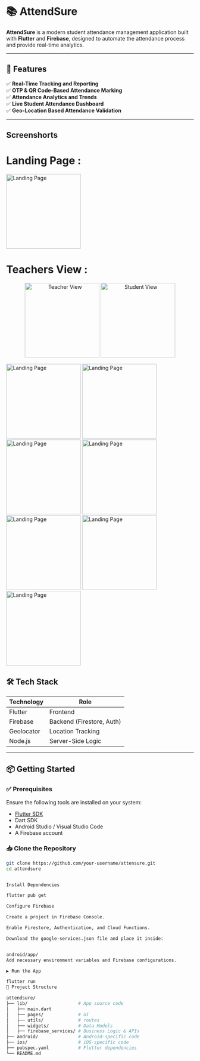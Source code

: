 # 📚 AttendSure

**AttendSure** is a modern student attendance management application built with **Flutter** and **Firebase**, designed to automate the attendance process and provide real-time analytics.

---

## 🚀 Features

✅ **Real-Time Tracking and Reporting**  
✅ **OTP & QR Code-Based Attendance Marking**  
✅ **Attendance Analytics and Trends**  
✅ **Live Student Attendance Dashboard**  
✅ **Geo-Location Based Attendance Validation**

---


## Screenshorts
# Landing Page :
<img src="https://raw.githubusercontent.com/roshankumbharx/AttendSure/main/assets/images/TeacherView1.png" alt="Landing Page" width="200"/>

# Teachers View :
<p align="center">
  <img src="https://raw.githubusercontent.com/roshankumbharx/AttendSure/main/assets/images/TeacherView2.png" alt="Teacher View" width="200"/>
  <img src="https://raw.githubusercontent.com/roshankumbharx/AttendSure/main/assets/images/TeacherView3.png" alt="Student View" width="200"/>
</p>

<img src="https://raw.githubusercontent.com/roshankumbharx/AttendSure/main/assets/images/TeacherView2.png" alt="Landing Page" width="200"/>
<img src="https://raw.githubusercontent.com/roshankumbharx/AttendSure/main/assets/images/TeacherView3.png" alt="Landing Page" width="200"/>
<img src="https://raw.githubusercontent.com/roshankumbharx/AttendSure/main/assets/images/TeacherView4.png" alt="Landing Page" width="200"/>
<img src="https://raw.githubusercontent.com/roshankumbharx/AttendSure/main/assets/images/TeacherView5.png" alt="Landing Page" width="200"/>
<img src="https://raw.githubusercontent.com/roshankumbharx/AttendSure/main/assets/images/TeacherView6.png" alt="Landing Page" width="200"/>
<img src="https://raw.githubusercontent.com/roshankumbharx/AttendSure/main/assets/images/TeacherView7.png" alt="Landing Page" width="200"/>
<img src="https://raw.githubusercontent.com/roshankumbharx/AttendSure/main/assets/images/TeacherView8.png" alt="Landing Page" width="200"/>

## 🛠 Tech Stack

| Technology      | Role                          |
|----------------|-------------------------------|
| Flutter         | Frontend                       |
| Firebase        | Backend (Firestore, Auth)      |
| Geolocator      | Location Tracking              |
| Node.js         | Server-Side Logic              |


---

## 📦 Getting Started

### ✅ Prerequisites

Ensure the following tools are installed on your system:

- [Flutter SDK](https://flutter.dev/docs/get-started/install)
- Dart SDK
- Android Studio / Visual Studio Code
- A Firebase account

### 📥 Clone the Repository

```bash
git clone https://github.com/your-username/attensure.git
cd attendsure


Install Dependencies

flutter pub get

Configure Firebase

Create a project in Firebase Console.

Enable Firestore, Authentication, and Cloud Functions.

Download the google-services.json file and place it inside:


android/app/
Add necessary environment variables and Firebase configurations.

▶️ Run the App

flutter run
📂 Project Structure

attendsure/
├── lib/                   # App source code
│   ├── main.dart
│   ├── pages/             # UI
│   ├── utils/             # routes
│   ├── widgets/           # Data Models
│   ├── firebase_services/ # Business Logic & APIs
├── android/               # Android-specific code
├── ios/                   # iOS-specific code
├── pubspec.yaml           # Flutter dependencies
└── README.md
